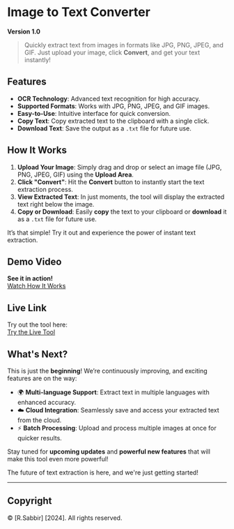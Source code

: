# Image to Text Converter  
**Version 1.0** 

> Quickly extract text from images in formats like JPG, PNG, JPEG, and GIF. Just upload your image, click **Convert**, and get your text instantly!  

## Features
- **OCR Technology**: Advanced text recognition for high accuracy.  
- **Supported Formats**: Works with JPG, PNG, JPEG, and GIF images.  
- **Easy-to-Use**: Intuitive interface for quick conversion.  
- **Copy Text**: Copy extracted text to the clipboard with a single click.  
- **Download Text**: Save the output as a `.txt` file for future use.  

## How It Works

1. **Upload Your Image**: Simply drag and drop or select an image file (JPG, PNG, JPEG, GIF) using the **Upload Area**.
2. **Click "Convert"**: Hit the **Convert** button to instantly start the text extraction process.
3. **View Extracted Text**: In just moments, the tool will display the extracted text right below the image.
4. **Copy or Download**: Easily **copy** the text to your clipboard or **download** it as a `.txt` file for future use.

It’s that simple! Try it out and experience the power of instant text extraction.


## Demo Video  
**See it in action!**  
[Watch How It Works](https://vimeo.com/1036290413?share=copy#t=0) 

## Live Link  
Try out the tool here:  
[Try the Live Tool](https://rsabbir.com/image-to-text-converter/)

## What's Next?  
This is just the **beginning**! We’re continuously improving, and exciting features are on the way:  
- 🌍 **Multi-language Support**: Extract text in multiple languages with enhanced accuracy.  
- ☁️ **Cloud Integration**: Seamlessly save and access your extracted text from the cloud.  
- ⚡ **Batch Processing**: Upload and process multiple images at once for quicker results.  

Stay tuned for **upcoming updates** and **powerful new features** that will make this tool even more powerful!  

The future of text extraction is here, and we're just getting started!

---


## Copyright

© [R.Sabbir] [2024]. All rights reserved.
